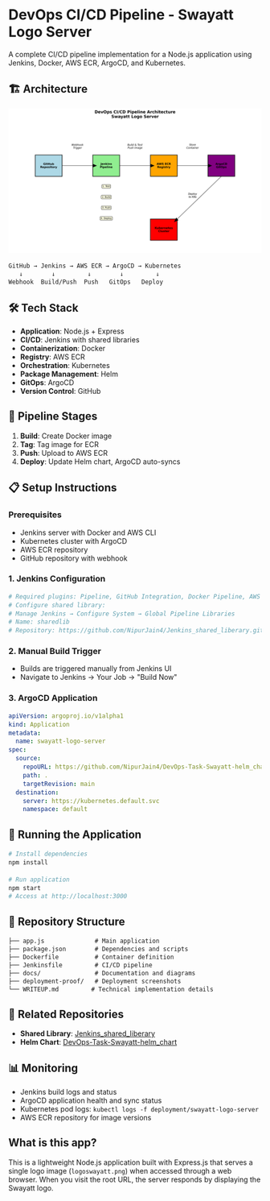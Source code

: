 # DevOps CI/CD Pipeline - Swayatt Logo Server

A complete CI/CD pipeline implementation for a Node.js application using Jenkins, Docker, AWS ECR, ArgoCD, and Kubernetes.

## 🏗️ Architecture

![Architecture Diagram](docs/architecture.png)

```
GitHub → Jenkins → AWS ECR → ArgoCD → Kubernetes
   ↓        ↓         ↓        ↓         ↓
Webhook  Build/Push  Push   GitOps   Deploy
```

## 🛠️ Tech Stack

- **Application**: Node.js + Express
- **CI/CD**: Jenkins with shared libraries
- **Containerization**: Docker
- **Registry**: AWS ECR
- **Orchestration**: Kubernetes
- **Package Management**: Helm
- **GitOps**: ArgoCD
- **Version Control**: GitHub

## 🚀 Pipeline Stages

1. **Build**: Create Docker image
2. **Tag**: Tag image for ECR
3. **Push**: Upload to AWS ECR
4. **Deploy**: Update Helm chart, ArgoCD auto-syncs

## 📋 Setup Instructions

### Prerequisites
- Jenkins server with Docker and AWS CLI
- Kubernetes cluster with ArgoCD
- AWS ECR repository
- GitHub repository with webhook

### 1. Jenkins Configuration
```bash
# Required plugins: Pipeline, GitHub Integration, Docker Pipeline, AWS Steps
# Configure shared library:
# Manage Jenkins → Configure System → Global Pipeline Libraries
# Name: sharedlib
# Repository: https://github.com/NipurJain4/Jenkins_shared_liberary.git
```

### 2. Manual Build Trigger
- Builds are triggered manually from Jenkins UI
- Navigate to Jenkins → Your Job → "Build Now"

### 3. ArgoCD Application
```yaml
apiVersion: argoproj.io/v1alpha1
kind: Application
metadata:
  name: swayatt-logo-server
spec:
  source:
    repoURL: https://github.com/NipurJain4/DevOps-Task-Swayatt-helm_chart.git
    path: .
    targetRevision: main
  destination:
    server: https://kubernetes.default.svc
    namespace: default
```

## 🧪 Running the Application

```bash
# Install dependencies
npm install

# Run application
npm start
# Access at http://localhost:3000
```

## 📁 Repository Structure

```
├── app.js              # Main application
├── package.json        # Dependencies and scripts
├── Dockerfile          # Container definition
├── Jenkinsfile         # CI/CD pipeline
├── docs/               # Documentation and diagrams
├── deployment-proof/   # Deployment screenshots
└── WRITEUP.md         # Technical implementation details
```

## 🔗 Related Repositories

- **Shared Library**: [Jenkins_shared_liberary](https://github.com/NipurJain4/Jenkins_shared_liberary.git)
- **Helm Chart**: [DevOps-Task-Swayatt-helm_chart](https://github.com/NipurJain4/DevOps-Task-Swayatt-helm_chart.git)

## 📊 Monitoring

- Jenkins build logs and status
- ArgoCD application health and sync status  
- Kubernetes pod logs: `kubectl logs -f deployment/swayatt-logo-server`
- AWS ECR repository for image versions

## What is this app?

This is a lightweight Node.js application built with Express.js that serves a single logo image (`logoswayatt.png`) when accessed through a web browser. When you visit the root URL, the server responds by displaying the Swayatt logo.
